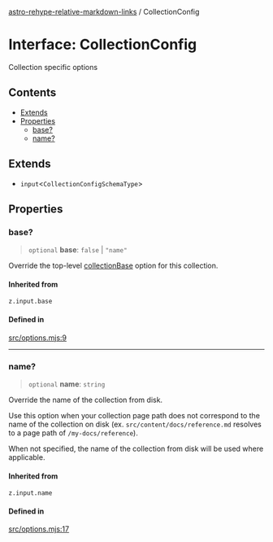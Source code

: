 [astro-rehype-relative-markdown-links](../README.md) / CollectionConfig

# Interface: CollectionConfig

Collection specific options

## Contents

* [Extends](#extends)
* [Properties](#properties)
  * [base?](#base)
  * [name?](#name)

## Extends

* `input`\<`CollectionConfigSchemaType`>

## Properties

### base?

> `optional` **base**: `false` | `"name"`

Override the top-level [collectionBase](Options.md#collectionbase) option for this collection.

#### Inherited from

`z.input.base`

#### Defined in

[src/options.mjs:9](https://github.com/techfg/astro-rehype-relative-markdown-links/blob/main/src/options.mjs#L9)

***

### name?

> `optional` **name**: `string`

Override the name of the collection from disk.

Use this option when your collection page path does not correspond to the name of the collection on disk (ex. `src/content/docs/reference.md` resolves to a page path of `/my-docs/reference`).

When not specified, the name of the collection from disk will be used where applicable.

#### Inherited from

`z.input.name`

#### Defined in

[src/options.mjs:17](https://github.com/techfg/astro-rehype-relative-markdown-links/blob/main/src/options.mjs#L17)
